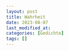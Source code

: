 ```yaml
---
layout: post
title: Wahrheit
date: 2023-08-07
last_modified_at:
categories: [Gedichte]
tags: []
---
```


